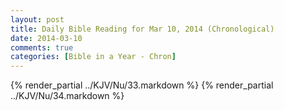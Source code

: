 ```yaml
---
layout: post
title: Daily Bible Reading for Mar 10, 2014 (Chronological)
date: 2014-03-10
comments: true
categories: [Bible in a Year - Chron]
---
```

{% render_partial ../KJV/Nu/33.markdown %}
{% render_partial ../KJV/Nu/34.markdown %}
